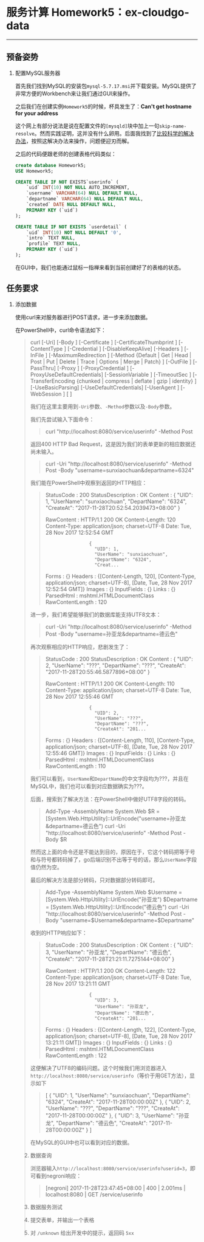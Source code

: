 # 服务计算 Homework5：ex-cloudgo-data

---

## 预备姿势
1. 配置MySQL服务器

   首先我们找到MySQL的安装包`mysql-5.7.17.msi`并下载安装。MySQL提供了非常方便的Workbench来让我们通过GUI来操作。
   
   之后我们在创建实例`Homework5`的时候，杯具发生了：**Can't get hostname for your address**

   这个网上有部分说法是说在配置文件的`[mysqld]`块中加上一句`skip-name-resolve`。然而实践证明，这并没有什么卵用。后面我找到了[比较科学的解决办法](http://blog.csdn.net/AdolphKevin/article/details/70800880)，按照这解决办法来操作，问题便迎刃而解。

   之后的代码便跟老师的创建表格代码类似：

   ```SQL
   create database Homework5;
   USE Homework5;

   CREATE TABLE IF NOT EXISTS`userinfo` (
       `uid` INT(10) NOT NULL AUTO_INCREMENT,
       `username` VARCHAR(64) NULL DEFAULT NULL,
       `departname` VARCHAR(64) NULL DEFAULT NULL,
       `created` DATE NULL DEFAULT NULL,
       PRIMARY KEY (`uid`)
   );

   CREATE TABLE IF NOT EXISTS `userdetail` (
       `uid` INT(10) NOT NULL DEFAULT '0',
       `intro` TEXT NULL,
       `profile` TEXT NULL,
       PRIMARY KEY (`uid`)
   );
   ```
   在GUI中，我们也能通过鼠标一指禅来看到当前创建好了的表格的状态。


## 任务要求
1. 添加数据

   使用curl来对服务器进行POST请求，进一步来添加数据。

   在PowerShell中，curl命令语法如下：

   > curl [-Uri] <Uri> [-Body <Object> ] [-Certificate <X509Certificate> ] [-CertificateThumbprint <String> ] [-ContentType <String> ] [-Credential <PSCredential> ] [-DisableKeepAlive] [-Headers <IDictionary> ] [-InFile <String> ] [-MaximumRedirection <Int32> ] [-Method <WebRequestMethod> {Default | Get | Head | Post | Put | Delete | Trace | Options | Merge | Patch} ] [-OutFile <String> ] [-PassThru] [-Proxy <Uri> ] [-ProxyCredential <PSCredential> ] [-ProxyUseDefaultCredentials] [-SessionVariable <String> ] [-TimeoutSec <Int32> ] [-TransferEncoding <String> {chunked | compress | deflate | gzip | identity} ] [-UseBasicParsing] [-UseDefaultCredentials] [-UserAgent <String> ] [-WebSession <WebRequestSession> ] [ <CommonParameters>]

   我们在这里主要用到`-Uri`参数、`-Method`参数以及`-Body`参数。

   我们先尝试输入下面命令：
   
   > curl "http://localhost:8080/service/userinfo" -Method Post

   返回400 HTTP Bad Request，这是因为我们的表单更新的相应数据还尚未输入。

   > curl -Uri "http://localhost:8080/service/userinfo" -Method Post -Body "username=sunxiaochuan&departname=6324"

   我们能在PowerShell中观察到返回的HTTP相应：

   > StatusCode        : 200
   > StatusDescription : OK
   > Content           : {
   >                       "UID": 1,
   >                       "UserName": "sunxiaochuan",
   >                       "DepartName": "6324",
   >                       "CreateAt": "2017-11-28T20:52:54.2039473+08:00"
   >                     }
   > 
   > RawContent        : HTTP/1.1 200 OK
   >                     Content-Length: 120
   >                     Content-Type: application/json; charset=UTF-8
   >                     Date: Tue, 28 Nov 2017 12:52:54 GMT
   > 
   >                     {
   >                       "UID": 1,
   >                       "UserName": "sunxiaochuan",
   >                       "DepartName": "6324",
   >                       "Creat...
   > Forms             : {}
   > Headers           : {[Content-Length, 120], [Content-Type, application/json; charset=UTF-8], [Date, Tue, 28 Nov 2017 12:52:54 GMT]}
   > Images            : {}
   > InputFields       : {}
   > Links             : {}
   > ParsedHtml        : mshtml.HTMLDocumentClass
   > RawContentLength  : 120
   
   进一步，我们希望能够我们的数据库能支持UTF8文本：

   > curl -Uri "http://localhost:8080/service/userinfo" -Method Post -Body "username=孙亚龙&departname=德云色"

   再次观察相应的HTTP响应，悲剧发生了：

   > StatusCode        : 200
   > StatusDescription : OK
   > Content           : {
   >                       "UID": 2,
   >                       "UserName": "???",
   >                       "DepartName": "???",
   >                       "CreateAt": "2017-11-28T20:55:46.5877896+08:00"
   >                     }
   > 
   > RawContent        : HTTP/1.1 200 OK
   >                     Content-Length: 110
   >                     Content-Type: application/json; charset=UTF-8
   >                     Date: Tue, 28 Nov 2017 12:55:46 GMT
   > 
   >                     {
   >                       "UID": 2,
   >                       "UserName": "???",
   >                       "DepartName": "???",
   >                       "CreateAt": "201...
   > Forms             : {}
   > Headers           : {[Content-Length, 110], [Content-Type, application/json; charset=UTF-8], [Date, Tue, 28 Nov 2017 12:55:46 GMT]}
   > Images            : {}
   > InputFields       : {}
   > Links             : {}
   > ParsedHtml        : mshtml.HTMLDocumentClass
   > RawContentLength  : 110

   我们可以看到，`UserName`和`DepartName`的中文字段均为???，并且在MySQL中，我们也可以看到对应数据确实为???。
   
   后面，搜索到了解决方法：在PowerShell中做好UTF8字段的转码。

   > Add-Type -AssemblyName System.Web
   > $R = [System.Web.HttpUtility]::UrlEncode("username=孙亚龙&departname=德云色")
   > curl -Uri "http://localhost:8080/service/userinfo" -Method Post -Body $R

   然而这上面的命令还是不能达到目的，原因在于，它这个转码把等于号和与符号都转码掉了，go后端识别不出等于号的话，那么`UserName`字段值仍然为空。
  
   最后的解决方法是部分转码，只对数据部分转码即可。

   > Add-Type -AssemblyName System.Web
   > $Username = [System.Web.HttpUtility]::UrlEncode("孙亚龙")
   > $Departname = [System.Web.HttpUtility]::UrlEncode("德云色")
   > curl -Uri "http://localhost:8080/service/userinfo" -Method Post -Body "username=$Username&departname=$Departname"

   收到的HTTP响应如下：
   
   > StatusCode        : 200
   > StatusDescription : OK
   > Content           : {
   >                       "UID": 3,
   >                       "UserName": "孙亚龙",
   >                       "DepartName": "德云色",
   >                       "CreateAt": "2017-11-28T21:21:11.7275144+08:00"
   >                     }
   > 
   > RawContent        : HTTP/1.1 200 OK
   >                     Content-Length: 122
   >                     Content-Type: application/json; charset=UTF-8
   >                     Date: Tue, 28 Nov 2017 13:21:11 GMT
   > 
   >                     {
   >                       "UID": 3,
   >                       "UserName": "孙亚龙",
   >                       "DepartName": "德云色",
   >                       "CreateAt": "201...
   > Forms             : {}
   > Headers           : {[Content-Length, 122], [Content-Type, application/json; charset=UTF-8], [Date, Tue, 28 Nov 2017 13:21:11 GMT]}
   > Images            : {}
   > InputFields       : {}
   > Links             : {}
   > ParsedHtml        : mshtml.HTMLDocumentClass
   > RawContentLength  : 122

   这便解决了UTF8的编码问题。这个时候我们用浏览器进入`http://localhost:8080/service/userinfo`（等价于用GET方法），显示如下

   > [
   >   {
   >     "UID": 1,
   >     "UserName": "sunxiaochuan",
   >     "DepartName": "6324",
   >     "CreateAt": "2017-11-28T00:00:00Z"
   >   },
   >   {
   >     "UID": 2,
   >     "UserName": "???",
   >     "DepartName": "???",
   >     "CreateAt": "2017-11-28T00:00:00Z"
   >   },
   >   {
   >     "UID": 3,
   >     "UserName": "孙亚龙",
   >     "DepartName": "德云色",
   >     "CreateAt": "2017-11-28T00:00:00Z"
   >   }
   > ]

   在MySQL的GUI中也可以看到对应的数据。

2. 数据查询
   
   浏览器输入`http://localhost:8080/service/userinfo?userid=3`，即可看到negroni响应：

   > [negroni] 2017-11-28T23:47:45+08:00 | 400 |      2.001ms | localhost:8080 | GET /service/userinfo

3. 数据服务测试

   
3. 提交表单，并输出一个表格
4. 对 `/unknown` 给出开发中的提示，返回码 `5xx`
